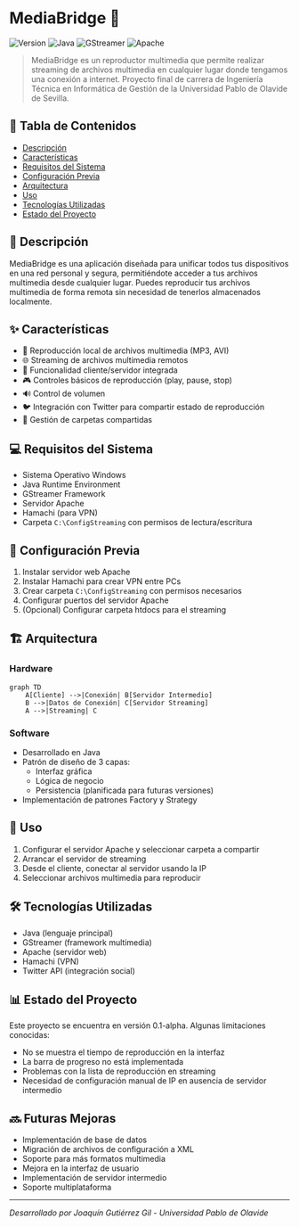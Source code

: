 # MediaBridge 🎵 

![Version](https://img.shields.io/badge/version-0.1--alpha-blue)
![Java](https://img.shields.io/badge/Java-Required-red)
![GStreamer](https://img.shields.io/badge/GStreamer-Required-green)
![Apache](https://img.shields.io/badge/Apache-Required-orange)

> MediaBridge es un reproductor multimedia que permite realizar streaming de archivos multimedia en cualquier lugar donde tengamos una conexión a internet. Proyecto final de carrera de Ingeniería Técnica en Informática de Gestión de la Universidad Pablo de Olavide de Sevilla.

## 📑 Tabla de Contenidos
- [Descripción](#-descripción)
- [Características](#-características)
- [Requisitos del Sistema](#-requisitos-del-sistema)
- [Configuración Previa](#-configuración-previa)
- [Arquitectura](#-arquitectura)
- [Uso](#-uso)
- [Tecnologías Utilizadas](#-tecnologías-utilizadas)
- [Estado del Proyecto](#-estado-del-proyecto)

## 📝 Descripción

MediaBridge es una aplicación diseñada para unificar todos tus dispositivos en una red personal y segura, permitiéndote acceder a tus archivos multimedia desde cualquier lugar. Puedes reproducir tus archivos multimedia de forma remota sin necesidad de tenerlos almacenados localmente.

## ✨ Características

- 🎵 Reproducción local de archivos multimedia (MP3, AVI)
- 🌐 Streaming de archivos multimedia remotos
- 🔄 Funcionalidad cliente/servidor integrada
- 🎮 Controles básicos de reproducción (play, pause, stop)
- 🔊 Control de volumen
- 🐦 Integración con Twitter para compartir estado de reproducción
- 📁 Gestión de carpetas compartidas

## 💻 Requisitos del Sistema

- Sistema Operativo Windows
- Java Runtime Environment
- GStreamer Framework
- Servidor Apache
- Hamachi (para VPN)
- Carpeta `C:\ConfigStreaming` con permisos de lectura/escritura

## 🔧 Configuración Previa

1. Instalar servidor web Apache
2. Instalar Hamachi para crear VPN entre PCs
3. Crear carpeta `C:\ConfigStreaming` con permisos necesarios
4. Configurar puertos del servidor Apache
5. (Opcional) Configurar carpeta htdocs para el streaming

## 🏗 Arquitectura

### Hardware
```mermaid
graph TD
    A[Cliente] -->|Conexión| B[Servidor Intermedio]
    B -->|Datos de Conexión| C[Servidor Streaming]
    A -->|Streaming| C
```

### Software
- Desarrollado en Java
- Patrón de diseño de 3 capas:
  - Interfaz gráfica
  - Lógica de negocio
  - Persistencia (planificada para futuras versiones)
- Implementación de patrones Factory y Strategy

## 🚀 Uso

1. Configurar el servidor Apache y seleccionar carpeta a compartir
2. Arrancar el servidor de streaming
3. Desde el cliente, conectar al servidor usando la IP
4. Seleccionar archivos multimedia para reproducir

## 🛠 Tecnologías Utilizadas

- Java (lenguaje principal)
- GStreamer (framework multimedia)
- Apache (servidor web)
- Hamachi (VPN)
- Twitter API (integración social)

## 📊 Estado del Proyecto

Este proyecto se encuentra en versión 0.1-alpha. Algunas limitaciones conocidas:

- No se muestra el tiempo de reproducción en la interfaz
- La barra de progreso no está implementada
- Problemas con la lista de reproducción en streaming
- Necesidad de configuración manual de IP en ausencia de servidor intermedio

## 🔜 Futuras Mejoras

- Implementación de base de datos
- Migración de archivos de configuración a XML
- Soporte para más formatos multimedia
- Mejora en la interfaz de usuario
- Implementación de servidor intermedio
- Soporte multiplataforma

---

*Desarrollado por Joaquín Gutiérrez Gil - Universidad Pablo de Olavide*
